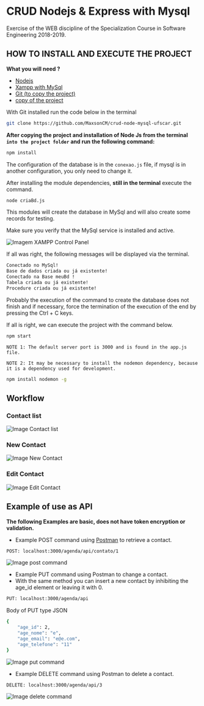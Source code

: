 # CRUD Nodejs & Express with Mysql

Exercise of the WEB discipline of the Specialization Course in Software Engineering 2018-2019.

## HOW TO INSTALL AND EXECUTE THE PROJECT

**What you will need ?**

* [Nodejs](https://nodejs.org/en/)
* [Xampp with MySql](https://www.apachefriends.org/pt_br/download.html)
* [Git (to copy the project)](https://git-scm.com/)
* [copy of the project](https://github.com/MaxsonCM/crud-node-mysql-ufscar)

With Git installed run the code below in the terminal
```bash
git clone https://github.com/MaxsonCM/crud-node-mysql-ufscar.git
```

**After copying the project and installation of Node Js from the terminal `into the project folder` and run the following command:**

```bash
npm install
```

The configuration of the database is in the `conexao.js` file, if mysql is in another configuration, you only need to change it.

After installing the module dependencies, **still in the terminal** execute the command.
```bash
node criaBd.js
```

This modules will create the database in MySql and will also create some records for testing.

Make sure you verify that the MySql service is installed and active.

![Imagem XAMPP Control Panel](https://docs.google.com/uc?id=10wtb_CHi55JO8js_iglx7wBkUlhAuiL6)

If all was right, the following messages will be displayed via the terminal.
```bash
Conectado no MySql!
Base de dados criada ou já existente!
Conectado na Base meuBd !
Tabela criada ou já existente!
Procedure criada ou já existente!
```
Probably the execution of the command to create the database does not finish and if necessary, force the termination of the execution of the end by pressing the Ctrl + C keys.


If all is right, we can execute the project with the command below.
```bash
npm start
```
`NOTE 1: The default server port is 3000 and is found in the app.js file.`

`NOTE 2: It may be necessary to install the nodemon dependency, because it is a dependency used for development.`

```bash
npm install nodemon -g
```

## Workflow

### Contact list
![Image Contact list](https://docs.google.com/uc?id=1NnCkIPci5F0CyGOUsW5oLVFM3GG__7Fw)

### New Contact
![Image New Contact](https://docs.google.com/uc?id=1yYZ2WJckPCf_AvJg76FFWvmEqrfxik7P)

### Edit Contact
![Image Edit Contact](https://docs.google.com/uc?id=1bnaG5RHWgKr9f7by7h26fUC-80B8ktqT)

## Example of use as API

**The following Examples are basic, does not have token encryption or validation.**

* Example POST command using [Postman](https://www.getpostman.com/) to retrieve a contact.

```bash
POST: localhost:3000/agenda/api/contato/1
```
![Image post command](https://docs.google.com/uc?id=1oo_Uxi6PfKvtSFvlIk0LJuDZlrpyoKR9)

* Example PUT command using Postman to change a contact.
* With the same method you can insert a new contact by inhibiting the age_id element or leaving it with 0.

```bash
PUT: localhost:3000/agenda/api
```

Body of PUT type JSON
```bash
{
    "age_id": 2,
    "age_nome": "e",
    "age_email": "e@e.com",
    "age_telefone": "11"
}
```
![Image put command](https://docs.google.com/uc?id=19d1QCeCC2p2vznRnbAPSWg-9eUHkswWr)

* Example DELETE command using Postman to delete a contact.


```bash
DELETE: localhost:3000/agenda/api/3
```
![Image delete command](https://docs.google.com/uc?id=1fjYxZvpoQHsXzqWBxOz2Adi6LHBjECDM)
